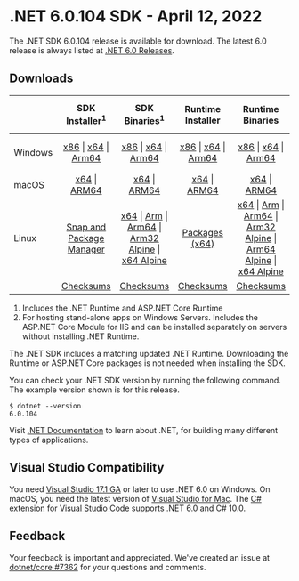 # .NET 6.0.104 SDK - April 12, 2022

The .NET SDK 6.0.104 release is available for download. The latest 6.0 release is always listed at [.NET 6.0 Releases](../README.md).

## Downloads

|           | SDK Installer<sup>1</sup>                        | SDK Binaries<sup>1</sup>                 | Runtime Installer                                        | Runtime Binaries                                 | ASP.NET Core Runtime           |Windows Desktop Runtime          |
| --------- | :------------------------------------------:     | :----------------------:                 | :---------------------------:                            | :-------------------------:                      | :-----------------:            | :-----------------:            |
| Windows   | [x86][dotnet-sdk-win-x86.exe] \| [x64][dotnet-sdk-win-x64.exe] \| [Arm64][dotnet-sdk-win-arm64.exe] | [x86][dotnet-sdk-win-x86.zip] \| [x64][dotnet-sdk-win-x64.zip] \|  [Arm64][dotnet-sdk-win-arm64.zip] | [x86][dotnet-runtime-win-x86.exe] \| [x64][dotnet-runtime-win-x64.exe] \| [Arm64][dotnet-runtime-win-arm64.exe] | [x86][dotnet-runtime-win-x86.zip] \| [x64][dotnet-runtime-win-x64.zip] \| [Arm64][dotnet-runtime-win-arm64.zip] | [x86][aspnetcore-runtime-win-x86.exe] \| [x64][aspnetcore-runtime-win-x64.exe] \|<br/> [Hosting Bundle][dotnet-hosting-win.exe]<sup>2</sup> | [x86][windowsdesktop-runtime-win-x86.exe] \| [x64][windowsdesktop-runtime-win-x64.exe] \| [Arm64][windowsdesktop-runtime-win-arm64.exe] |
| macOS     | [x64][dotnet-sdk-osx-x64.pkg] \| [ARM64][dotnet-sdk-osx-arm64.pkg] | [x64][dotnet-sdk-osx-x64.tar.gz] \| [ARM64][dotnet-sdk-osx-arm64.tar.gz]  | [x64][dotnet-runtime-osx-x64.pkg] \| [ARM64][dotnet-runtime-osx-arm64.pkg] | [x64][dotnet-runtime-osx-x64.tar.gz] \| [ARM64][dotnet-runtime-osx-arm64.tar.gz]| [x64][aspnetcore-runtime-osx-x64.tar.gz] \| [ARM64][aspnetcore-runtime-osx-arm64.tar.gz] | - |<sup>1</sup>
| Linux     |  [Snap and Package Manager](../install-linux.md)  | [x64][dotnet-sdk-linux-x64.tar.gz] \| [Arm][dotnet-sdk-linux-arm.tar.gz]  \| [Arm64][dotnet-sdk-linux-arm64.tar.gz] \| [Arm32 Alpine][dotnet-sdk-linux-musl-arm.tar.gz]  \| [x64 Alpine][dotnet-sdk-linux-musl-x64.tar.gz] | [Packages (x64)][linux-packages] | [x64][dotnet-runtime-linux-x64.tar.gz] \| [Arm][dotnet-runtime-linux-arm.tar.gz] \| [Arm64][dotnet-runtime-linux-arm64.tar.gz] \| [Arm32 Alpine][dotnet-runtime-linux-musl-arm.tar.gz] \| [Arm64 Alpine][dotnet-runtime-linux-musl-arm64.tar.gz] \| [x64 Alpine][dotnet-runtime-linux-musl-x64.tar.gz]  | [x64][aspnetcore-runtime-linux-x64.tar.gz]<sup>1</sup>  \| [Arm][aspnetcore-runtime-linux-arm.tar.gz]<sup>1</sup> \| [Arm64][aspnetcore-runtime-linux-arm64.tar.gz]<sup>1</sup> \| [x64 Alpine][aspnetcore-runtime-linux-musl-x64.tar.gz] | - | <sup>1</sup> |
|  | [Checksums][checksums-sdk]                             | [Checksums][checksums-sdk]                                      | [Checksums][checksums-runtime]                             | [Checksums][checksums-runtime]  | [Checksums][checksums-runtime]  | [Checksums][checksums-runtime]



1. Includes the .NET Runtime and ASP.NET Core Runtime
2. For hosting stand-alone apps on Windows Servers. Includes the ASP.NET Core Module for IIS and can be installed separately on servers without installing .NET Runtime.


The .NET SDK includes a matching updated .NET Runtime. Downloading the Runtime or ASP.NET Core packages is not needed when installing the SDK.

You can check your .NET SDK version by running the following command. The example version shown is for this release.

```console
$ dotnet --version
6.0.104
```
Visit [.NET Documentation](https://learn.microsoft.com/dotnet/core/) to learn about .NET, for building many different types of applications.

## Visual Studio Compatibility

You need [Visual Studio 17.1 GA](https://visualstudio.microsoft.com) or later to use .NET 6.0 on Windows. On macOS, you need the latest version of [Visual Studio for Mac](https://visualstudio.microsoft.com/vs/mac/). The [C# extension](https://code.visualstudio.com/docs/languages/dotnet) for [Visual Studio Code](https://code.visualstudio.com/) supports .NET 6.0 and C# 10.0.

## Feedback

Your feedback is important and appreciated. We've created an issue at [dotnet/core #7362](https://github.com/dotnet/core/issues/7362) for your questions and comments.


[blob-runtime]: https://dotnetcli.blob.core.windows.net/dotnet/Runtime/
[blob-sdk]: https://dotnetcli.blob.core.windows.net/dotnet/Sdk/
[release-notes]: 6.0.104.md

[checksums-runtime]: https://dotnetcli.blob.core.windows.net/dotnet/checksums/6.0.4-sha.txt
[checksums-sdk]: https://dotnetcli.blob.core.windows.net/dotnet/checksums/6.0.4-sha.txt

[linux-install]: https://learn.microsoft.com/dotnet/core/install/linux

[dotnet-blog]:  https://devblogs.microsoft.com/dotnet/april-2022-updates/
[aspnet-blog]: https://devblogs.microsoft.com/dotnet/announcing-asp-net-core-in-net-6/
[maui-blog]: https://devblogs.microsoft.com/dotnet/update-on-dotnet-maui/
[linux-packages]: ../install-linux.md


[//]: # ( Runtime 6.0.4)
[dotnet-runtime-linux-arm.tar.gz]: https://download.visualstudio.microsoft.com/download/pr/f8e1ab66-58f7-4ebb-a9bb-9decfa03501f/88e1fb49af6f75dc54c23383162409c5/dotnet-runtime-6.0.4-linux-arm.tar.gz
[dotnet-runtime-linux-arm64.tar.gz]: https://download.visualstudio.microsoft.com/download/pr/3641affa-8bb0-486f-93d9-68adff4f4af7/1e3df9fb86cba7299b9e575233975734/dotnet-runtime-6.0.4-linux-arm64.tar.gz
[dotnet-runtime-linux-musl-arm.tar.gz]: https://download.visualstudio.microsoft.com/download/pr/ec900704-fb9b-4ba0-bf95-fa3cac970bee/7e8ebe143617abc7621d1d5d0f4c9cb7/dotnet-runtime-6.0.4-linux-musl-arm.tar.gz
[dotnet-runtime-linux-musl-arm64.tar.gz]: https://download.visualstudio.microsoft.com/download/pr/98f2e4c8-0c2f-4947-9c30-61b9889defb1/171f63510ed9b52502f23cc057a85dc8/dotnet-runtime-6.0.4-linux-musl-arm64.tar.gz
[dotnet-runtime-linux-musl-x64.tar.gz]: https://download.visualstudio.microsoft.com/download/pr/ef010dec-9dcd-49a7-89a9-e97931a112ac/bef96075e3d70b1365bd0e82634e79e0/dotnet-runtime-6.0.4-linux-musl-x64.tar.gz
[dotnet-runtime-linux-x64.tar.gz]: https://download.visualstudio.microsoft.com/download/pr/5b08d331-15ac-4a53-82a5-522fa45b1b99/65ae300dd160ae0b88b91dd78834ce3e/dotnet-runtime-6.0.4-linux-x64.tar.gz
[dotnet-runtime-osx-arm64.pkg]: https://download.visualstudio.microsoft.com/download/pr/4b98b2d3-65ff-48c1-b331-05c12505aef9/fc6a053dc379a1a6e0f8b0588e4cb342/dotnet-runtime-6.0.4-osx-arm64.pkg
[dotnet-runtime-osx-arm64.tar.gz]: https://download.visualstudio.microsoft.com/download/pr/dd2f6b72-bf47-4ae5-8a3d-4d394569cc34/87d408439ac5feffe2abf622dbfa5084/dotnet-runtime-6.0.4-osx-arm64.tar.gz
[dotnet-runtime-osx-x64.pkg]: https://download.visualstudio.microsoft.com/download/pr/c8651729-bbc6-479a-b70f-f333895eb8ff/c15a3715673c4a981804197333d6e708/dotnet-runtime-6.0.4-osx-x64.pkg
[dotnet-runtime-osx-x64.tar.gz]: https://download.visualstudio.microsoft.com/download/pr/c0bc0428-852d-4884-b536-3d0969a400ba/fe0a9a221c3e665e88b7020633f2cf8e/dotnet-runtime-6.0.4-osx-x64.tar.gz
[dotnet-runtime-win-arm64.exe]: https://download.visualstudio.microsoft.com/download/pr/8b70fab9-94d4-411d-a9ae-fd1654c3e9a5/19b815cc88a13e016413bfc923e3136f/dotnet-runtime-6.0.4-win-arm64.exe
[dotnet-runtime-win-arm64.zip]: https://download.visualstudio.microsoft.com/download/pr/961cd054-57ad-4608-97ab-8a390833f452/f203e4c76b1f1e9035f44fd1d11d9fbd/dotnet-runtime-6.0.4-win-arm64.zip
[dotnet-runtime-win-x64.exe]: https://download.visualstudio.microsoft.com/download/pr/2e97f1f0-f321-4baf-8d02-0be5f08afc4e/2a011c8f9b2792e17d363a21c0ed8fdc/dotnet-runtime-6.0.4-win-x64.exe
[dotnet-runtime-win-x64.zip]: https://download.visualstudio.microsoft.com/download/pr/3feaabc7-1786-4012-8e00-d664f00581e9/8d9b529256502637663ddd4048de04dc/dotnet-runtime-6.0.4-win-x64.zip
[dotnet-runtime-win-x86.exe]: https://download.visualstudio.microsoft.com/download/pr/08e41641-f1b4-47b4-9ed9-c8672614f093/ea66a30f9f8ac7320ea0d7f6e4d5d2d9/dotnet-runtime-6.0.4-win-x86.exe
[dotnet-runtime-win-x86.zip]: https://download.visualstudio.microsoft.com/download/pr/4092dc2d-ca5f-4586-b405-d369e99dae2e/abdad72f78700ed1e79d4d2f107e82e3/dotnet-runtime-6.0.4-win-x86.zip

[//]: # ( WindowsDesktop 6.0.4)
[windowsdesktop-runtime-win-arm64.exe]: https://download.visualstudio.microsoft.com/download/pr/e49c1c5d-af86-4ec1-9cc9-fa6a9d3ace94/98fe87ae72e3e79a3efd82d07e59d1a3/windowsdesktop-runtime-6.0.4-win-arm64.exe
[windowsdesktop-runtime-win-arm64.zip]: https://download.visualstudio.microsoft.com/download/pr/23e356e1-2dae-45e1-a364-77a5f4b99542/e51895561b6c10ee49394b63bc5ab756/windowsdesktop-runtime-6.0.4-win-arm64.zip
[windowsdesktop-runtime-win-x64.exe]: https://download.visualstudio.microsoft.com/download/pr/f13d7b5c-608f-432b-b7ec-8fe84f4030a1/5e06998f9ce23c620b9d6bac2dae6c1d/windowsdesktop-runtime-6.0.4-win-x64.exe
[windowsdesktop-runtime-win-x64.zip]: https://download.visualstudio.microsoft.com/download/pr/4d8f03e3-006c-4e34-8b27-cfd7d23bc47b/41a08c2b0314163cd4dbb9995826698b/windowsdesktop-runtime-6.0.4-win-x64.zip
[windowsdesktop-runtime-win-x86.exe]: https://download.visualstudio.microsoft.com/download/pr/05b30243-5cd2-48c3-a9bb-6ac83d7d481b/03a25aecb5cf4ba53c8b9cf5194e3c86/windowsdesktop-runtime-6.0.4-win-x86.exe
[windowsdesktop-runtime-win-x86.zip]: https://download.visualstudio.microsoft.com/download/pr/aa7baa92-26eb-45ee-9ac1-b41b475a328b/aadd9fb2a741ffcf44be8444be4ffa20/windowsdesktop-runtime-6.0.4-win-x86.zip

[//]: # ( ASP 6.0.4)
[aspnetcore-runtime-linux-arm.tar.gz]: https://download.visualstudio.microsoft.com/download/pr/adc5bbf5-6cf6-4da6-be27-60de0b8739e5/fecb289bd70834203f2397c18c82bbde/aspnetcore-runtime-6.0.4-linux-arm.tar.gz
[aspnetcore-runtime-linux-arm64.tar.gz]: https://download.visualstudio.microsoft.com/download/pr/ba1662bf-50e6-451a-957f-0d55bc6e5713/921fe0e68428ac47c098e97418d3126a/aspnetcore-runtime-6.0.4-linux-arm64.tar.gz
[aspnetcore-runtime-linux-musl-arm.tar.gz]: https://download.visualstudio.microsoft.com/download/pr/2377b5d7-2ad4-4caa-a7c5-68ea1f45077d/474cde13b117bcfc72a06c797731bfc8/aspnetcore-runtime-6.0.4-linux-musl-arm.tar.gz
[aspnetcore-runtime-linux-musl-arm64.tar.gz]: https://download.visualstudio.microsoft.com/download/pr/eabef5ee-95df-4348-ad1e-964c79d3a1b3/5b66dbe250bbf3c22d9d6f3644cb4ab0/aspnetcore-runtime-6.0.4-linux-musl-arm64.tar.gz
[aspnetcore-runtime-linux-musl-x64.tar.gz]: https://download.visualstudio.microsoft.com/download/pr/22f9a98b-2b90-4f38-9760-cfa5a262e62f/91ea70c8f5868bfe93c03122be2f365b/aspnetcore-runtime-6.0.4-linux-musl-x64.tar.gz
[aspnetcore-runtime-linux-x64.tar.gz]: https://download.visualstudio.microsoft.com/download/pr/de3f6658-5d5b-4986-aeb1-7efdf5818437/7df572051df15117a0f52be1b79e1823/aspnetcore-runtime-6.0.4-linux-x64.tar.gz
[aspnetcore-runtime-osx-arm64.tar.gz]: https://download.visualstudio.microsoft.com/download/pr/d7b60e75-6901-4f68-8943-ce32cadeaf29/f14e40b3e9a69cbd79d47375b16a76e7/aspnetcore-runtime-6.0.4-osx-arm64.tar.gz
[aspnetcore-runtime-osx-x64.tar.gz]: https://download.visualstudio.microsoft.com/download/pr/b39aa0b4-27e2-4fce-bf36-fb6d46f89e5e/6b8ca3b4c7026db460df1d49f5366f1b/aspnetcore-runtime-6.0.4-osx-x64.tar.gz
[aspnetcore-runtime-win-arm64.zip]: https://download.visualstudio.microsoft.com/download/pr/bbab6b5f-e700-4de5-afef-e3eaca140c71/74e48a4de85af3451d32306af8ab9acd/aspnetcore-runtime-6.0.4-win-arm64.zip
[aspnetcore-runtime-win-x64.exe]: https://download.visualstudio.microsoft.com/download/pr/2162932c-987a-4de8-ae2a-f7d327bb39a8/97fe1cb950c2bccf44b7c3fe6aa45b53/aspnetcore-runtime-6.0.4-win-x64.exe
[aspnetcore-runtime-win-x64.zip]: https://download.visualstudio.microsoft.com/download/pr/bfbc4558-f639-4209-a9bb-f3e9591a4e0b/696b30897550c521b07487b1ddbe67ab/aspnetcore-runtime-6.0.4-win-x64.zip
[aspnetcore-runtime-win-x86.exe]: https://download.visualstudio.microsoft.com/download/pr/c2093d31-b27e-4876-891c-750247cf1faa/33b9191b128a1d33671549972403994e/aspnetcore-runtime-6.0.4-win-x86.exe
[aspnetcore-runtime-win-x86.zip]: https://download.visualstudio.microsoft.com/download/pr/ce0116e7-fea3-4878-ba71-0b21d79ec974/841e36107efc39704f07786fa06d4bec/aspnetcore-runtime-6.0.4-win-x86.zip
[dotnet-hosting-win.exe]: https://download.visualstudio.microsoft.com/download/pr/0c2039d2-0072-43a8-bb20-766b9a91d001/0e2288a2f07743e63778416b2367bb88/dotnet-hosting-6.0.4-win.exe

[//]: # ( SDK 6.0.104)
[dotnet-sdk-linux-arm.tar.gz]: https://download.visualstudio.microsoft.com/download/pr/4a905b9c-e97e-4ab6-a258-d9dd9d41564f/af30654ab6af793527e9652dfa29c817/dotnet-sdk-6.0.104-linux-arm.tar.gz
[dotnet-sdk-linux-arm64.tar.gz]: https://download.visualstudio.microsoft.com/download/pr/e61cf583-1e44-4ac5-a04f-5b59fda42ea7/df3853bb318af131f7eafa61f2b839b8/dotnet-sdk-6.0.104-linux-arm64.tar.gz
[dotnet-sdk-linux-musl-arm.tar.gz]: https://download.visualstudio.microsoft.com/download/pr/64a09954-2eb4-4f2a-ad0c-2ca1861bcddd/ffbb392b7cc637b7137cf4811e32c98f/dotnet-sdk-6.0.104-linux-musl-arm.tar.gz
[dotnet-sdk-linux-musl-arm64.tar.gz]: https://download.visualstudio.microsoft.com/download/pr/699641a9-c470-44d0-ad3a-bb16839d9f38/a0f85ca1f1bfde32f87523bdd4640e41/dotnet-sdk-6.0.104-linux-musl-arm64.tar.gz
[dotnet-sdk-linux-musl-x64.tar.gz]: https://download.visualstudio.microsoft.com/download/pr/b5d20556-e7b6-4503-987e-2c6d12ebec9a/91415f50a1a9907b0c789bbbd0813457/dotnet-sdk-6.0.104-linux-musl-x64.tar.gz
[dotnet-sdk-linux-x64.tar.gz]: https://download.visualstudio.microsoft.com/download/pr/ecbf40a3-ec68-4d08-9240-17b8530731bf/56aed66e46a72269c29bc3cc0f94ffc8/dotnet-sdk-6.0.104-linux-x64.tar.gz
[dotnet-sdk-osx-arm64.pkg]: https://download.visualstudio.microsoft.com/download/pr/93e7fdef-f470-4968-9d6e-f00fe3e7afc9/a25dfa745775dee6123631180605144b/dotnet-sdk-6.0.104-osx-arm64.pkg
[dotnet-sdk-osx-arm64.tar.gz]: https://download.visualstudio.microsoft.com/download/pr/dfa285bb-c9a5-4851-aa45-903c9bb2af30/7da78a91020a575f4c890a76e263be80/dotnet-sdk-6.0.104-osx-arm64.tar.gz
[dotnet-sdk-osx-x64.pkg]: https://download.visualstudio.microsoft.com/download/pr/36a4d09e-4b2a-478c-95aa-cdfb40e6a866/420b9c6d8a7652c7c3afaed7a29e5a36/dotnet-sdk-6.0.104-osx-x64.pkg
[dotnet-sdk-osx-x64.tar.gz]: https://download.visualstudio.microsoft.com/download/pr/9a853d27-35f0-4ba1-a2bb-7ecbce80c673/455659ed821e111f9661e29add209dc8/dotnet-sdk-6.0.104-osx-x64.tar.gz
[dotnet-sdk-win-arm64.exe]: https://download.visualstudio.microsoft.com/download/pr/5e7d33dd-8640-471a-ad9f-6562e669cc7e/b8f88c002dba0f1b07518cd5727aa02e/dotnet-sdk-6.0.104-win-arm64.exe
[dotnet-sdk-win-arm64.zip]: https://download.visualstudio.microsoft.com/download/pr/2ea5569d-7f69-47ff-a78a-0d939bed3ecd/a6bb2f7efd54b0b6f1534add3b9efe8f/dotnet-sdk-6.0.104-win-arm64.zip
[dotnet-sdk-win-x64.exe]: https://download.visualstudio.microsoft.com/download/pr/952fcf6e-93af-4ce8-901f-e6e961338a5f/95f0eba1123c1a2b857fc86400f28b33/dotnet-sdk-6.0.104-win-x64.exe
[dotnet-sdk-win-x64.zip]: https://download.visualstudio.microsoft.com/download/pr/a8cf0f37-af29-443a-bcc5-a6b37a0fe815/0589392693239eed5401b6f1f42de62d/dotnet-sdk-6.0.104-win-x64.zip
[dotnet-sdk-win-x86.exe]: https://download.visualstudio.microsoft.com/download/pr/092088b7-b5fc-45c7-9b1e-b41120933c7e/d236517cf35aca37c76667934bbfc4d9/dotnet-sdk-6.0.104-win-x86.exe
[dotnet-sdk-win-x86.zip]: https://download.visualstudio.microsoft.com/download/pr/5b0ce655-137d-4a71-aaca-097a04064e4e/ee50768c986ff8fa535e4c21de3e1544/dotnet-sdk-6.0.104-win-x86.zip

